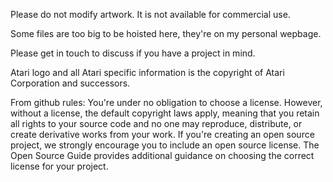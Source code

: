 Please do not modify artwork. It is not available for commercial use.

Some files are too big to be hoisted here, they're on my personal wepbage.

Please get in touch to discuss if you have a project in mind.

Atari logo and all Atari specific information is the copyright of Atari Corporation and successors.

From github rules: You're under no obligation to choose a license. However, without a license, the default copyright laws apply, meaning that you retain all rights to your source code and no one may reproduce, distribute, or create derivative works from your work. If you're creating an open source project, we strongly encourage you to include an open source license. The Open Source Guide provides additional guidance on choosing the correct license for your project.
